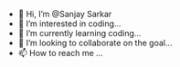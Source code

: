 - 👋 Hi, I’m @Sanjay Sarkar 
- 👀 I’m interested in coding...
- 🌱 I’m currently learning coding...
- 💞️ I’m looking to collaborate on the goal...
- 📫 How to reach me ...

<!---
Sanjayking150/Sanjayking150 is a ✨ special ✨ repository because its `README.md` (this file) appears on your GitHub profile.
You can click the Preview link to take a look at your changes.
--->
